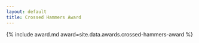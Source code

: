 ```yaml
---
layout: default
title: Crossed Hammers Award
---
```


{% include award.md award=site.data.awards.crossed-hammers-award %}
